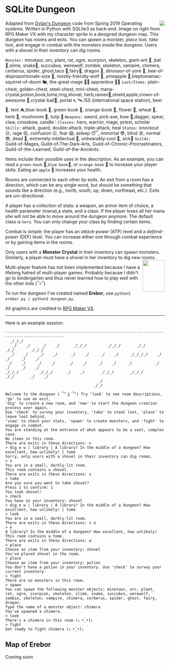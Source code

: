SQLite Dungeon
==============
<img src="https://66.media.tumblr.com/d471e4f3dee7aca7d07468ae89225edb/tumblr_ppnk1hKli51tk06jno1_540.jpg" align="right"> 
Adapted from <a href="https://github.com/dylanmc/SQLiteDungeon">Dylan's Dungeon</a> code from Spring 2019 Operating systems. 
Written in Python with SQLite3 as back-end. Image on right from RPG Maker VX with my character sprite in a designed dungeon map. This dungeon has rooms and exits. You can <i>spawn</i> a monster, <i>place</i>  loot, <i>take</i>  loot, and engage in combat with the monsters inside the dungeon. Users with a shovel in their inventory can <i>dig</i>  rooms. 

`Monster:` minotaur, orc, plant, rat, ogre, scorpion, skeleton, giant-ant 🐜 ,bat 🦇,slime, snake🐍, succubus, werewolf, zombie, skeleton, vampire, chimera, cerberus, spider, ghost,taco 🌮,fairy🧚‍, dragon 🐉, dinosaur-of-yore 🦕, bee-of-disproportionate-size 🐝, mostly-friendly-wolf 🐺, pineapple 🍍,kleptomaniac-squirrel-of-doom 🐿, the-great-mage 🧙‍♂️ apprentice 🧙‍♀️ `Loot/Items:` plain-chest, golden-chest, steel-chest, mini-chest, mana-crystal,potion,book,tome,ring,shovel, herb,ramen🍜,shield,apple,crown-of-awesome 👑,crystal-ball🔮, portal 🌀, 🛰 ISS (international space station), beer 🥃, tent ⛺️,blue-book 📘, green-book 📗, orange-book 📙, flower 🌸, wheat 🌾, herb 🌿, mushroom 🍄, tulip 🌷 `Weapons:` sword, pick-axe, bow 🏹,dagger, spear, claw, crossbow, candle 🕯 `Classes:` hero, warrior, mage, priest, scholar `Skills:` attack, guard, double-attack, triple-attack, heal `States:` knockout 😖, rage 😡, confusion 😖, fear 😱, asleep 😴, immortal 😎, blind 😵, normal 😎, dead 🤯, extremely-intellectual 🧐, unbearably-cool 🤠, sick🤒 `Guilds:` Guild-of-Mages, Guild-of-The-Dark-Arts, Guild-of-Chronic-Procrastinators, Guild-of-the-Learned, Guild-of-the-Ancients.   

Items include their possible uses in the description. As an example, you can read a `green-book` 📗,`blue-book`📘, or `orange-book` 📙 to increase your player skills. Eating an `apple` 🍎 increases your health. 

Rooms are connected to each other by exits. An exit from a room has a
direction, which can be any single word, but should be something that
sounds like a direction (e.g., north, south, up, down, northeast,
etc.). Exits are uni-directional.

A player has a collection of stats: a weapon, an armor item of choice, a health parameter (mana),a state, and a class. If the player
loses all her mana she will not be able to move around the dungeon anymore. The default class is `hero`. You can only change your class
by finding certain items. 

Combat is simple: the player has an *attack-power* (ATP) level and a *defend-power* (DEF) level. You can increase either one through combat experience or by gaining items in the rooms.  

Only users with a <b>Monster Crystal</b> in their inventory can spawn monsters. Similarly, a player must have a shovel in her inventory to dig 
new rooms. <img src="https://66.media.tumblr.com/c3dee66743dcae9b27be041078173276/tumblr_pq8129ihmp1tk06jno1_250.png" height="100" width="70" align="right">

Multi-player feature has not been implemented because I have a lifelong hatred of multi-player games. Probably because I didn't go to kindergarten
and thus never learned how to play well with the other kids (‾▿‾)

To run the dungeon I've created named <b>Erebor</b>, use `python3 erebor.py | python3 dungeon.py`. 

All graphics are credited to <a href="http://www.rpgmakerweb.com/products/programs/rpg-maker-vx">RPG Maker VX</a>. 

--------

Here is an example session:

```
------------------------------------------------------------------------------------------------
  _/_/_/                                                                                        
   _/    _/     _/    _/      _/_/_/         _/_/_/       _/_/        _/_/       _/_/_/         
  _/    _/     _/    _/      _/    _/     _/    _/     _/_/_/_/    _/    _/     _/    _/        
 _/    _/     _/    _/      _/    _/     _/    _/     _/          _/    _/     _/    _/         
_/_/_/         _/_/_/      _/    _/       _/_/_/       _/_/_/      _/_/       _/    _/          
                                         _/                                                     
                                       _/_/                                                     

Welcome to the dungeon ( ͡° ͜ʖ ͡°) Try 'look' to see room descriptions, 'go' to use an exit,
'dig' to create a new room, and 'new' to start the dungeon creation process over again.
Use 'check' to survey your inventory, 'take' to steal loot, 'place' to leave loot behind,
'view' to check your stats, 'spawn' to create monsters, and 'fight' to engage in combat.
You are standing at the entrance of what appears to be a vast, complex cave.
No items in this room.
There are exits in these directions: n 
> dig e w | library | A library? In the middle of a dungeon? How excellent, how unlikely! | tome
Sorry, only users with a shovel in their inventory can dig rooms.
> n
You are in a small, darkly-lit room.
This room contains a shovel.
There are exits in these directions: s 
> take
Are you sure you want to take shovel?
Press 1 to confirm: 1
You took shovel!
> check
You have in your inventory: shovel 
> dig e w | library | A library? In the middle of a dungeon? How excellent, how unlikely! | tome
> look
You are in a small, darkly-lit room.
There are exits in these directions: s e 
> e
A library? In the middle of a dungeon? How excellent, how unlikely!
This room contains a tome.
There are exits in these directions: w 
> place
Choose an item from your inventory: shovel
You've placed shovel in the room.
> place
Choose an item from your inventory: potion
You don't have a potion in your inventory. Use 'check' to survey your current inventory.
> fight
There are no monsters in this room.
> spawn
You can spawn the following monster objects: minotaur, orc, plant, rat, ogre, scorpion, skeleton, slime, snake, succubus, werewolf, zombie, skeleton, vampire, chimera, cerberus, spider, ghost, fairy, dragon.
Type the name of a monster object: chimera
You've spawned a chimera.
> look
There's a chimera in this room (ง •̀_•́)ง 
> fight
Get ready to fight chimera (ง •̀_•́)ง 
```

## Map of Erebor 
Coming soon 
